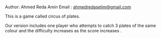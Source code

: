 Author: Ahmed Reda Amin
Email : ahmedredaselim@gmail.com

This is a game called circus of plates.

Our version includes one player who attempts to catch 3 plates of the same colour and the difficulty increases as the score increases .

